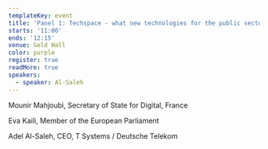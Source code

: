 ```yaml
---
templateKey: event
title: 'Panel 1: Techspace - what new technologies for the public sector?'
starts: '11:00'
ends: '12:15'
venue: Gold Hall
color: purple
register: true
readMore: true
speakers:
  - speaker: Al-Saleh
---
```


Mounir Mahjoubi, Secretary of State for Digital, France

Eva Kaili, Member of the European Parliament

Adel Al-Saleh, CEO, T Systems / Deutsche Telekom
